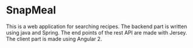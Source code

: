 # SnapMeal

This is a web application for searching recipes. The backend part is written using java and Spring. 
The end points of the rest API are made with Jersey.
The client part is made using Angular 2.
